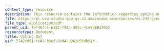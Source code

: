 ```yaml
---
content_type: resource
description: This resource contains the information regarding opting out.
file: https://ol-ocw-studio-app-qa.s3.amazonaws.com/courses/es-242-gender-issues-in-academics-and-academia-spring-2004/5742cd51fe42b9ef99d499a2893db91d_MITES_242S04_ses12.pdf
file_type: application/pdf
parent_uid: fef46fc1-e382-f92c-405c-4ce968817062
resourcetype: Document
title: Opting Out
uid: 5742cd51-fe42-b9ef-99d4-99a2893db91d
---
```

